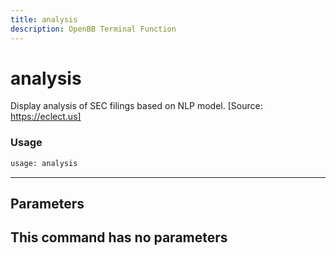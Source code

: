 ```yaml
---
title: analysis
description: OpenBB Terminal Function
---
```


# analysis

Display analysis of SEC filings based on NLP model. [Source: https://eclect.us]
### Usage 
```python
usage: analysis
```
---
## Parameters
This command has no parameters
---
